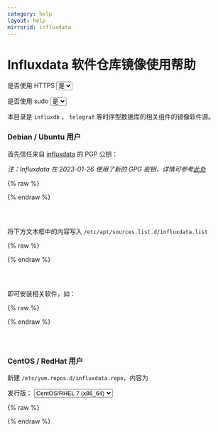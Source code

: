 ```yaml
---
category: help
layout: help
mirrorid: influxdata
---
```


<!-- 本 markdown 从 mirrorz-org/mirrorz-help 自动生成，如需修改，请修改 mirrorz-org/mirrorz-help 的对应部分 -->

# Influxdata 软件仓库镜像使用帮助

<form class="form-inline">
<div class="form-group">
	<label>是否使用 HTTPS</label>
	<select id="http-select" class="form-control content-select" data-target="#content-0,#content-1,#content-2,#content-3">
	  <option data-http_protocol="https://" selected>是</option>
	  <option data-http_protocol="http://">否</option>
	</select>
</div>
</form>


<form class="form-inline">
<div class="form-group">
	<label>是否使用 sudo</label>
	<select id="sudo-select" class="form-control content-select" data-target="#content-0,#content-1,#content-2,#content-3">
	  <option data-sudo="sudo " data-sudoE="sudo -E " selected>是</option>
	  <option data-sudo="" data-sudoE="">否</option>
	</select>
</div>
</form>



本目录是 `influxdb` ， `telegraf` 等时序型数据库的相关组件的镜像软件源。

### Debian / Ubuntu 用户

首先信任来自 [influxdata](https://docs.influxdata.com/telegraf/v1.18/introduction/installation/) 的 PGP 公钥：

_注：Influxdata 在 2023-01-26 使用了新的 GPG 密钥，详情可参考[此处](https://www.influxdata.com/blog/linux-package-signing-key-rotation/)_



{% raw %}
<script id="template-0" type="x-tmpl-markup">
wget -q https://repos.influxdata.com/influxdata-archive_compat.key
cat influxdata-archive_compat.key | gpg --dearmor | {{sudo}}tee /etc/apt/trusted.gpg.d/influxdata-archive_compat.gpg > /dev/null
</script>
{% endraw %}

<p></p>

<pre>
<code id="content-0" class="language-shell" data-template="#template-0" data-select="#http-select,#sudo-select">
</code>
</pre>


将下方文本框中的内容写入 `/etc/apt/sources.list.d/influxdata.list`



{% raw %}
<script id="template-1" type="x-tmpl-markup">
deb {{http_protocol}}{{mirror}}/debian/ stable main
</script>
{% endraw %}

<p></p>

<pre>
<code id="content-1" class="language-properties" data-template="#template-1" data-select="#http-select,#sudo-select">
</code>
</pre>



即可安装相关软件，如：



{% raw %}
<script id="template-2" type="x-tmpl-markup">
{{sudo}}apt install influxdb
</script>
{% endraw %}

<p></p>

<pre>
<code id="content-2" class="language-bash" data-template="#template-2" data-select="#http-select,#sudo-select">
</code>
</pre>


### CentOS / RedHat 用户

新建 `/etc/yum.repos.d/influxdata.repo`，内容为



<form class="form-inline">
<div class="form-group">
  <label>发行版：</label>
    <select id="select-3-0" class="form-control content-select" data-target="#content-3">
      <option data-release_name="el7-x86_64" selected>CentOS/RHEL 7 (x86_64)</option>
    </select>
</div>
</form>

{% raw %}
<script id="template-3" type="x-tmpl-markup">
[influxdata]
name = InfluxData Repository - RHEL $releasever
baseurl={{http_protocol}}{{mirror}}/yum/{{release_name}}
enabled=1
gpgcheck=1
gpgkey=https://repos.influxdata.com/influxdata-archive_compat.key
</script>
{% endraw %}

<p></p>

<pre>
<code id="content-3" class="language-ini" data-template="#template-3" data-select="#http-select,#sudo-select,#select-3-0">
</code>
</pre>



